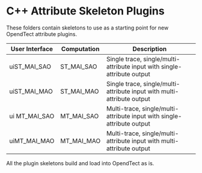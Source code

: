 # C++ Attribute Skeleton Plugins
 These folders contain skeletons to use as a starting point for new OpendTect attribute plugins.

| User Interface | Computation | Description |
|----------------|-------------|-------------|
| uiST_MAI_SAO | ST_MAI_SAO | Single trace, single/multi-attribute input with single-attribute output |
| uiST_MAI_MAO | ST_MAI_MAO | Single trace, single/multi-attribute input with multi-attribute output |
| ui MT_MAI_SAO | MT_MAI_SAO | Multi-trace, single/multi-attribute input with single-attribute output |
| uiMT_MAI_MAO | MT_MAI_MAO | Multi-trace, single/multi-attribute input with multi-attribute output |

All the plugin skeletons build and load into OpendTect as is.
